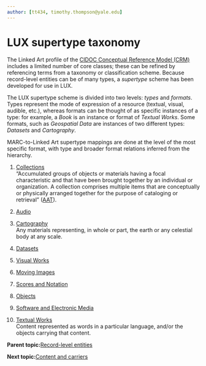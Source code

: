 ```yaml
---
author: [tt434, timothy.thompson@yale.edu]
---
```


# LUX supertype taxonomy

The Linked Art profile of the [CIDOC Conceptual Reference Model \(CRM\)](http://www.cidoc-crm.org/html/5.0.4/cidoc-crm.html) includes a limited number of core classes; these can be refined by referencing terms from a taxonomy or classification scheme. Because record-level entities can be of many types, a *supertype* scheme has been developed for use in LUX.

The LUX supertype scheme is divided into two levels: *types* and *formats*. Types represent the mode of expression of a resource \(textual, visual, audible, etc.\), whereas formats can be thought of as specific instances of a type: for example, a *Book* is an instance or format of *Textual Works*. Some formats, such as *Geospatial Data* are instances of two different types: *Datasets* and *Cartography*.

MARC-to-Linked Art supertype mappings are done at the level of the most specific format, with type and broader format relations inferred from the hierarchy.



1.  [Collections](../../concepts/supertypes/collectionformats.md)  
“Accumulated groups of objects or materials having a focal characteristic and that have been brought together by an individual or organization. A collection comprises multiple items that are conceptually or physically arranged together for the purpose of cataloging or retrieval” \([AAT](http://www.getty.edu/vow/AATFullDisplay?find=&logic=AND&note=&subjectid=300025976)\).
2.  [Audio](../../concepts/supertypes/audioformats.md)  

3.  [Cartography](../../concepts/supertypes/cartographicformats.md)  
Any materials representing, in whole or part, the earth or any celestial body at any scale.
4.  [Datasets](../../concepts/supertypes/dataformats.md)  

5.  [Visual Works](../../concepts/supertypes/imageformats.md)  

6.  [Moving Images](../../concepts/supertypes/movingimageformats.md)  

7.  [Scores and Notation](../../concepts/supertypes/notationformats.md)  

8.  [Objects](../../concepts/supertypes/objectformats.md)  

9.  [Software and Electronic Media](../../concepts/supertypes/softwareformats.md)  

10. [Textual Works](../../concepts/supertypes/textualformats.md)  
Content represented as words in a particular language, and/or the objects carrying that content.

**Parent topic:**[Record-level entities](../../concepts/record_level_entities.md)

**Next topic:**[Content and carriers](../../tasks/content_and_carriers.md)

